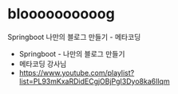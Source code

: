 # bloooooooooog
Springboot 나만의 블로그 만들기 - 메타코딩


* Springboot - 나만의 블로그 만들기
* 메타코딩 강사님
* https://www.youtube.com/playlist?list=PL93mKxaRDidECgjOBjPgI3Dyo8ka6Ilqm

